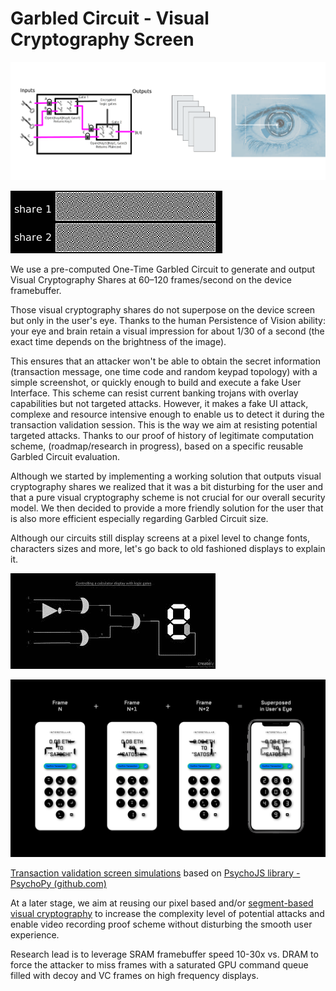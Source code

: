 
# Garbled Circuit - Visual Cryptography Screen

![GC-VC](./fig/InterstellarGC-VC.png)


![VC demo](./fig/Visual_crypto_animation_demo.gif)


We use a pre-computed One-Time Garbled Circuit to generate and output Visual Cryptography Shares at 60–120 frames/second on the device framebuffer.

Those visual cryptography shares do not superpose on the device screen but only in the user's eye. Thanks to the human Persistence of Vision ability: your eye and brain retain a visual impression for about 1/30 of a second (the exact time depends on the brightness of the image). 

This ensures that an attacker won't be able to obtain the secret information (transaction message, one time code and random keypad topology) with a simple screenshot, or quickly enough to build and execute a fake User Interface. This scheme can resist current banking trojans with overlay capabilities but not targeted attacks. 
However, it makes a fake UI attack, complexe and resource intensive enough to enable us to detect it during the transaction validation session. This is the way we aim at resisting potential targeted attacks. Thanks to our proof of history of legitimate computation scheme, (roadmap/research in progress), based on a specific reusable Garbled Circuit evaluation.


Although we started by implementing a working solution that outputs visual cryptography shares we realized that it was a bit disturbing for the user and that a pure visual cryptography scheme is not crucial for our overall security model. We then decided to provide a more friendly solution for the user that is also more efficient especially regarding Garbled Circuit size.


Although our circuits still display screens at a pixel level to change fonts, characters sizes and more, let's go back to old fashioned displays to explain it.


![GatesSegment](./fig/GatesSegmentBlack.png)


![walletdemo](./fig/Wallet-Superposition-Black-Background-Demo.png)



[Transaction validation screen simulations](https://www.interstellar.gg/simulation) based on [PsychoJS library -  PsychoPy (github.com)](https://github.com/psychopy/psychojs)


At a later stage, we aim at reusing our pixel based and/or  [segment-based visual cryptography](https://citeseerx.ist.psu.edu/viewdoc/download?doi=10.1.1.84.7421&rep=rep1&type=pdf) to increase the complexity level of potential attacks and enable video recording proof scheme without disturbing the smooth user experience. 

Research lead is to leverage SRAM framebuffer speed 10-30x vs. DRAM to force the attacker to miss frames with a saturated GPU command queue filled with decoy and VC frames on high frequency displays.